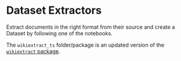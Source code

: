# Dataset Extractors

Extract documents in the right format from their source and create a Dataset by following one of the notebooks.

The `wikiextract_ts` folder/package is an updated version of the [`wikiextract` package](https://github.com/attardi/wikiextractor).
